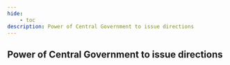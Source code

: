 ```yaml
---
hide:
    - toc
description: Power of Central Government to issue directions
---
```


## Power of Central Government to issue directions
